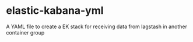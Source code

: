 # elastic-kabana-yml
A YAML file to create a EK stack for receiving data from lagstash in another container group
